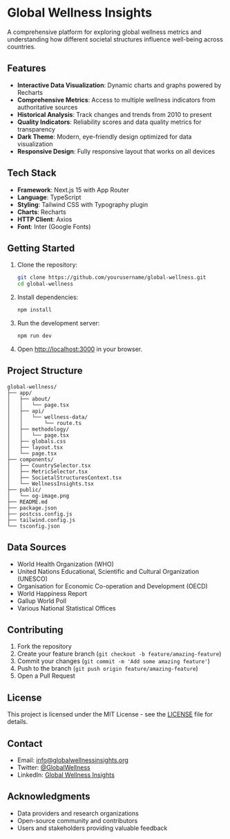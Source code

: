 # Global Wellness Insights

A comprehensive platform for exploring global wellness metrics and understanding how different societal structures influence well-being across countries.

## Features

- **Interactive Data Visualization**: Dynamic charts and graphs powered by Recharts
- **Comprehensive Metrics**: Access to multiple wellness indicators from authoritative sources
- **Historical Analysis**: Track changes and trends from 2010 to present
- **Quality Indicators**: Reliability scores and data quality metrics for transparency
- **Dark Theme**: Modern, eye-friendly design optimized for data visualization
- **Responsive Design**: Fully responsive layout that works on all devices

## Tech Stack

- **Framework**: Next.js 15 with App Router
- **Language**: TypeScript
- **Styling**: Tailwind CSS with Typography plugin
- **Charts**: Recharts
- **HTTP Client**: Axios
- **Font**: Inter (Google Fonts)

## Getting Started

1. Clone the repository:
   ```bash
   git clone https://github.com/yourusername/global-wellness.git
   cd global-wellness
   ```

2. Install dependencies:
   ```bash
   npm install
   ```

3. Run the development server:
   ```bash
   npm run dev
   ```

4. Open [http://localhost:3000](http://localhost:3000) in your browser.

## Project Structure

```
global-wellness/
├── app/
│   ├── about/
│   │   └── page.tsx
│   ├── api/
│   │   └── wellness-data/
│   │       └── route.ts
│   ├── methodology/
│   │   └── page.tsx
│   ├── globals.css
│   ├── layout.tsx
│   └── page.tsx
├── components/
│   ├── CountrySelector.tsx
│   ├── MetricSelector.tsx
│   ├── SocietalStructuresContext.tsx
│   └── WellnessInsights.tsx
├── public/
│   └── og-image.png
├── README.md
├── package.json
├── postcss.config.js
├── tailwind.config.js
└── tsconfig.json
```

## Data Sources

- World Health Organization (WHO)
- United Nations Educational, Scientific and Cultural Organization (UNESCO)
- Organisation for Economic Co-operation and Development (OECD)
- World Happiness Report
- Gallup World Poll
- Various National Statistical Offices

## Contributing

1. Fork the repository
2. Create your feature branch (`git checkout -b feature/amazing-feature`)
3. Commit your changes (`git commit -m 'Add some amazing feature'`)
4. Push to the branch (`git push origin feature/amazing-feature`)
5. Open a Pull Request

## License

This project is licensed under the MIT License - see the [LICENSE](LICENSE) file for details.

## Contact

- Email: info@globalwellnessinsights.org
- Twitter: [@GlobalWellness](https://twitter.com/GlobalWellness)
- LinkedIn: [Global Wellness Insights](https://linkedin.com/company/global-wellness-insights)

## Acknowledgments

- Data providers and research organizations
- Open-source community and contributors
- Users and stakeholders providing valuable feedback 